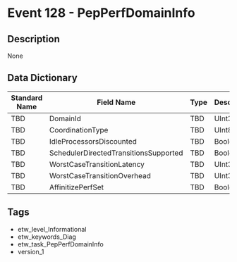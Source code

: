 # Event 128 - PepPerfDomainInfo

## Description
None

## Data Dictionary
|Standard Name|Field Name|Type|Description|Sample Value|
|---|---|---|---|---|
|TBD|DomainId|TBD|UInt32|None|None|
|TBD|CoordinationType|TBD|UInt8|None|None|
|TBD|IdleProcessorsDiscounted|TBD|Boolean|None|None|
|TBD|SchedulerDirectedTransitionsSupported|TBD|Boolean|None|None|
|TBD|WorstCaseTransitionLatency|TBD|UInt32|None|None|
|TBD|WorstCaseTransitionOverhead|TBD|UInt32|None|None|
|TBD|AffinitizePerfSet|TBD|Boolean|None|None|

## Tags
* etw_level_Informational
* etw_keywords_Diag
* etw_task_PepPerfDomainInfo
* version_1